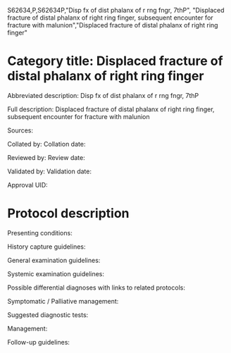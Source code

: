 S62634,P,S62634P,"Disp fx of dist phalanx of r rng fngr, 7thP", "Displaced fracture of distal phalanx of right ring finger, subsequent encounter for fracture with malunion","Displaced fracture of distal phalanx of right ring finger"
# Category title: Displaced fracture of distal phalanx of right ring finger

Abbreviated description: Disp fx of dist phalanx of r rng fngr, 7thP

Full description: Displaced fracture of distal phalanx of right ring finger, subsequent encounter for fracture with malunion

Sources:

Collated by:
Collation date:

Reviewed by:
Review date:

Validated by:
Validation date:

Approval UID:

# Protocol description

Presenting conditions:

History capture guidelines:

General examination guidelines:

Systemic examination guidelines:

Possible differential diagnoses with links to related protocols:

Symptomatic / Palliative management:

Suggested diagnostic tests:

Management:

Follow-up guidelines:
